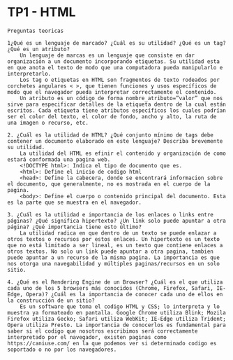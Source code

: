 # TP1 - HTML
	Preguntas teoricas
	
	1¿Qué es un lenguaje de marcado? ¿Cuál es su utilidad? ¿Qué es un tag? ¿Qué es un atributo? 
		Un lenguaje de marcas es un lenguaje que consiste en dar organización a un documento incorporando etiquetas. Su utilidad esta en que anota el texto de modo que una computadora pueda manipularlo e interpretarlo. 
		Los tag o etiquetas en HTML son fragmentos de texto rodeados por corchetes angulares < >, que tienen funciones y usos específicos de modo que el navegador pueda interpretar correctamente el contenido.
		Un atributo es un código de forma nombre_atributo=”valor” que nos sirve para especificar detalles de la etiqueta dentro de la cual están escritos. Cada etiqueta tiene atributos específicos los cuales podrían ser el color del texto, el color de fondo, ancho y alto, la ruta de una imagen o recurso, etc.

	2. ¿Cuál es la utilidad de HTML? ¿Qué conjunto mínimo de tags debe contener un documento elaborado en este lenguaje? Describa brevemente su utilidad.
		La utilidad del HTML es efinir el contenido y organización de como estará conformada una pagina web.
		<!DOCTYPE html>: Indica el tipo de documento que es.
		<html>: Define el inicio de codigo html
		<head>: Define la cabecera, donde se encontrará informacion sobre el documento, que generalmente, no es mostrada en el cuerpo de la pagina.
		<body>: Define el cuerpo o contenido principal del documento. Esta es la parte que se muestra en el navegador.

	3. ¿Cuál es la utilidad e importancia de los enlaces o links entre páginas? ¿Qué significa hipertexto? ¿Un link solo puede apuntar a otra página? ¿Qué importancia tiene esto último?
		La utilidad radica en que dentro de un texto se puede enlazar a otros textos o recursos por estos enlaces. Un hipertexto es un texto que no está limitado a ser lineal, es un texto que contiene enlaces a otros textos. No solo un link puede apuntar a otra pagina, tambien puede apuntar a un recurso de la misma pagina. La importancia es que nos otorga una navegabilidad y múltiples paginas/recursos en un solo sitio.

	4. ¿Qué es el Rendering Engine de un Browser? ¿Cuál es el que utiliza cada uno de los 5 browsers más conocidos (Chrome, Firefox, Safari, IE-Edge, Opera)? ¿Cuál es la importancia de conocer cada uno de ellos en la construcción de un sitio?
		Es un software que toma el codigo HTML y CSS; lo interpreta y lo muestra ya formateado en pantalla. Google Chrome utiliza Blink; Mozila Firefox utiliza Gecko; Safari utiliza WebKit; IE-Edge utiliza Trident; Opera utiliza Presto. La importancia de conocerlos es fundamental para saber si el codigo que nosotros escribimos será correctamente interpretado por el navegador, existen paginas como https://caniuse.com/ en la que podemos ver si determinado codigo es soportado o no por los navegadores.
